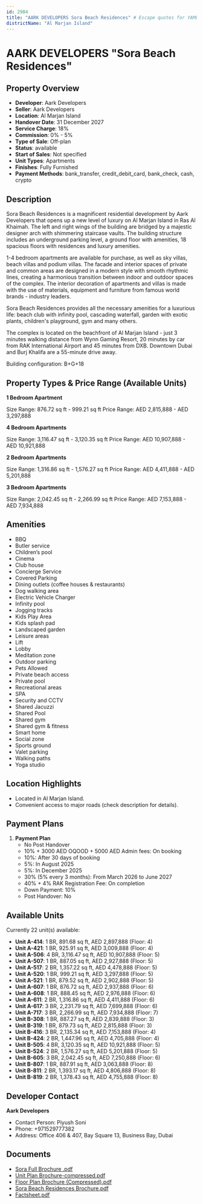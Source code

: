 ```yaml
---
id: 2904
title: "AARK DEVELOPERS Sora Beach Residences" # Escape quotes for YAML string
districtName: "Al Marjan Island"
---
```


# AARK DEVELOPERS "Sora Beach Residences"

## Property Overview
- **Developer**: Aark Developers
- **Seller**: Aark Developers
- **Location**: Al Marjan Island
- **Handover Date**: 31 December 2027
- **Service Charge**: 18%
- **Commission**: 0% - 5%
- **Type of Sale**: Off-plan
- **Status**: available
- **Start of Sales**: Not specified
- **Unit Types**: Apartments
- **Finishes**: Fully Furnished
- **Payment Methods**: bank_transfer, credit_debit_card, bank_check, cash, crypto

## Description
Sora Beach Residences is a magnificent residential development by Aark Developers that opens up a new level of luxury on Al Marjan Island in Ras Al Khaimah. The left and right wings of the building are bridged by a majestic designer arch with shimmering staircase vaults. The building structure includes an underground parking level, a ground floor with amenities, 18 spacious floors with residences and luxury amenities. 

1-4 bedroom apartments are available for purchase, as well as sky villas, beach villas and podium villas. The facade and interior spaces of private and common areas are designed in a modern style with smooth rhythmic lines, creating a harmonious transition between indoor and outdoor spaces of the complex. The interior decoration of apartments and villas is made with the use of materials, equipment and furniture from famous world brands - industry leaders.

Sora Beach Residences provides all the necessary amenities for a luxurious life: beach club with infinity pool, cascading waterfall, garden with exotic plants, children's playground, gym and many others.

The complex is located on the beachfront of Al Marjan Island - just 3 minutes walking distance from Wynn Gaming Resort, 20 minutes by car from RAK International Airport and 45 minutes from DXB. Downtown Dubai and Burj Khalifa are a 55-minute drive away.

Building configuration: B+G+18

## Property Types & Price Range (Available Units)
**1 Bedroom Apartment**

Size Range: 876.72 sq ft - 999.21 sq ft
Price Range: AED 2,815,888 - AED 3,297,888

**4 Bedroom Apartments**

Size Range: 3,116.47 sq ft - 3,120.35 sq ft
Price Range: AED 10,907,888 - AED 10,921,888

**2 Bedroom Apartments**

Size Range: 1,316.86 sq ft - 1,576.27 sq ft
Price Range: AED 4,411,888 - AED 5,201,888

**3 Bedroom Apartments**

Size Range: 2,042.45 sq ft - 2,266.99 sq ft
Price Range: AED 7,153,888 - AED 7,934,888

## Amenities
- BBQ
- Butler service
- Children’s pool
- Cinema
- Club house
- Concierge Service
- Covered Parking
- Dining outlets  (coffee houses & restaurants)
- Dog walking area
- Electric Vehicle Charger
- Infinity pool
- Jogging tracks
- Kids Play Area
- Kids splash pad
- Landscaped garden
- Leisure areas
- Lift
- Lobby
- Meditation zone
- Outdoor parking
- Pets Allowed
- Private beach access
- Private pool
- Recreational areas
- SPA
- Security and CCTV
- Shared Jacuzzi
- Shared Pool
- Shared gym
- Shared gym & fitness
- Smart home
- Social zone
- Sports ground
- Valet parking
- Walking paths
- Yoga studio

## Location Highlights
- Located in Al Marjan Island.
- Convenient access to major roads (check description for details).

## Payment Plans
1. **Payment Plan**
   - No Post Handover
   - 10% + 3000 AED OQOOD + 5000 AED Admin fees: On booking
   - 10%: After 30 days of booking
   - 5%: In August 2025
   - 5%: In December 2025
   - 30% (5% every 3 months): From March 2026 to June 2027
   - 40% + 4% RAK Registration Fee: On completion
   - Down Payment: 10%
   - Post Handover: No

## Available Units
Currently 22 unit(s) available:
- **Unit A-414**: 1 BR, 891.68 sq ft, AED 2,897,888 (Floor: 4)
- **Unit A-421**: 1 BR, 925.91 sq ft, AED 3,009,888 (Floor: 4)
- **Unit A-506**: 4 BR, 3,116.47 sq ft, AED 10,907,888 (Floor: 5)
- **Unit A-507**: 1 BR, 887.05 sq ft, AED 2,927,888 (Floor: 5)
- **Unit A-517**: 2 BR, 1,357.22 sq ft, AED 4,478,888 (Floor: 5)
- **Unit A-520**: 1 BR, 999.21 sq ft, AED 3,297,888 (Floor: 5)
- **Unit A-521**: 1 BR, 879.52 sq ft, AED 2,902,888 (Floor: 5)
- **Unit A-607**: 1 BR, 876.72 sq ft, AED 2,937,888 (Floor: 6)
- **Unit A-608**: 1 BR, 888.45 sq ft, AED 2,976,888 (Floor: 6)
- **Unit A-611**: 2 BR, 1,316.86 sq ft, AED 4,411,888 (Floor: 6)
- **Unit A-617**: 3 BR, 2,231.79 sq ft, AED 7,699,888 (Floor: 6)
- **Unit A-717**: 3 BR, 2,266.99 sq ft, AED 7,934,888 (Floor: 7)
- **Unit B-308**: 1 BR, 887.27 sq ft, AED 2,839,888 (Floor: 3)
- **Unit B-319**: 1 BR, 879.73 sq ft, AED 2,815,888 (Floor: 3)
- **Unit B-416**: 3 BR, 2,135.34 sq ft, AED 7,153,888 (Floor: 4)
- **Unit B-424**: 2 BR, 1,447.96 sq ft, AED 4,705,888 (Floor: 4)
- **Unit B-505**: 4 BR, 3,120.35 sq ft, AED 10,921,888 (Floor: 5)
- **Unit B-524**: 2 BR, 1,576.27 sq ft, AED 5,201,888 (Floor: 5)
- **Unit B-605**: 3 BR, 2,042.45 sq ft, AED 7,250,888 (Floor: 6)
- **Unit B-807**: 1 BR, 887.91 sq ft, AED 3,063,888 (Floor: 8)
- **Unit B-811**: 2 BR, 1,393.17 sq ft, AED 4,806,888 (Floor: 8)
- **Unit B-819**: 2 BR, 1,378.43 sq ft, AED 4,755,888 (Floor: 8)

## Developer Contact
**Aark Developers**
- Contact Person: Piyush Soni
- Phone: +971529777382
- Address: Office 406 & 407, Bay Square 13, Business Bay, Dubai

## Documents
- [Sora Full Brochure .pdf](https://cdn.geniemap.net/2024/08/27/Nvl2B3SsleiSCFQFtFABTXJKazJIRFHxbVovHLxC.pdf)
- [Unit Plan Brochure-compressed.pdf](https://cdn.geniemap.net/2025/03/20/0y4xLIaWpUaAkLAjLMMSgFWJZooFo20yG1pHk92E.pdf)
- [Floor Plan Brochure (Compressed).pdf](https://cdn.geniemap.net/2024/08/27/PnydaPXLFBzFnpQRnPN46opYpPk5WTKy6oQ5OEDv.pdf)
- [Sora Beach Residences Brochure.pdf](https://cdn.geniemap.net/2025/03/20/ordlKel5qNofMxw5a16XrmST4OWwUDGDRBFMbWdM.pdf)
- [Factsheet.pdf](https://cdn.geniemap.net/2025/03/20/PryYxAXQdLgWOOv0tBMvuN9d8dmpKE2KBGZWiMko.pdf)
